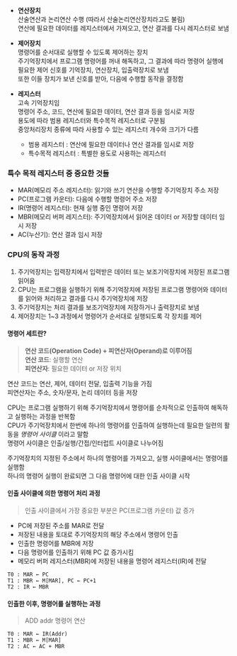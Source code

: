 - __연산장치__<br>
  산술연산과 논리연산 수행 (따라서 산술논리연산장치라고도 불림)<br>
  연산에 필요한 데이터를 레지스터에서 가져오고, 연산 결과를 다시 레지스터로 보냄

- __제어장치__<br>
  명령어를 순서대로 실행할 수 있도록 제어하는 장치<br>
  주기억장치에서 프로그램 명령어를 꺼내 해독하고, 그 결과에 따라 명령어 실행에 필요한 제어 신호를 기억장치, 연산장치, 입출력장치로 보냄<br>
  또한 이들 장치가 보낸 신호를 받아, 다음에 수행할 동작을 결정함

- __레지스터__<br>
  고속 기억장치임<br>
  명령어 주소, 코드, 연산에 필요한 데이터, 연산 결과 등을 임시로 저장<br>
  용도에 따라 범용 레지스터와 특수목적 레지스터로 구분됨<br>
  중앙처리장치 종류에 따라 사용할 수 있는 레지스터 개수와 크기가 다름<br>
    - 범용 레지스터 : 연산에 필요한 데이터나 연산 결과를 임시로 저장
    - 특수목적 레지스터 : 특별한 용도로 사용하는 레지스터

### 특수 목적 레지스터 중 중요한 것들

- MAR(메모리 주소 레지스터): 읽기와 쓰기 연산을 수행할 주기억장치 주소 저장
- PC(프로그램 카운터): 다음에 수행할 명령어 주소 저장
- IR(명령어 레지스터): 현재 실행 중인 명령어 저장
- MBR(메모리 버퍼 레지스터): 주기억장치에서 읽어온 데이터 or 저장할 데이터 임시 저장
- AC(누산기): 연산 결과 임시 저장

### CPU의 동작 과정

1. 주기억장치는 입력장치에서 입력받은 데이터 또는 보조기억장치에 저장된 프로그램 읽어옴
2. CPU는 프로그램을 실행하기 위해 주기억장치에 저장된 프로그램 명령어와 데이터를 읽어와 처리하고 결과를 다시 주기억장치에 저장
3. 주기억장치는 처리 결과를 보조기억장치에 저장하거나 출력장치로 보냄
4. 제어장치는 1~3 과정에서 명령어가 순서대로 실행되도록 각 장치를 제어

#### 명령어 세트란?

> __연산 코드(Operation Code) + 피연산자(Operand)로 이루어짐__<br>
__연산 코드__: 실행할 연산<br>
__피연산자__: 필요한 데이터 or 저장 위치

연산 코드는 연산, 제어, 데이터 전달, 입출력 기능을 가짐<br>
피연산자는 주소, 숫자/문자, 논리 데이터 등을 저장

CPU는 프로그램 실행하기 위해 주기억장치에서 명령어를 순차적으로 인출하여 해독하고 실행하는 과정을 반복함<br>
CPU가 주기억장치에서 한번에 하나의 명령어를 인출하여 실행하는데 필요한 일련의 활동을 _명령어 사이클_ 이라고 말함<br>
명령어 사이클은 인출/실행/간접/인터럽트 사이클로 나누어짐

주기억장치의 지정된 주소에서 하나의 명령어를 가져오고, 실행 사이클에서는 명령어를 실행함<br>
하나의 명령어 실행이 완료되면 그 다음 명령어에 대한 인출 사이클 시작

#### 인출 사이클에 의한 명령어 처리 과정

> 인출 사이클에서 가장 중요한 부분은 PC(프로그램 카운터) 값 증가

- PC에 저장된 주소를 MAR로 전달
- 저장된 내용을 토대로 주기억장치의 해당 주소에서 명령어 인출
- 인출한 명령어를 MBR에 저장
- 다음 명령어를 인출하기 위해 PC 값 증가시킴
- 메모리 버퍼 레지스터(MBR)에 저장된 내용을 명령어 레지스터(IR)에 전달

```
T0 : MAR ← PC
T1 : MBR ← M[MAR], PC ← PC+1
T2 : IR ← MBR
```

#### 인출한 이후, 명령어를 실행하는 과정

> ADD addr 명령어 연산

```
T0 : MAR ← IR(Addr)
T1 : MBR ← M[MAR]
T2 : AC ← AC + MBR
```